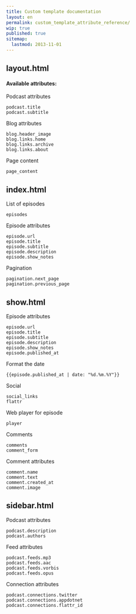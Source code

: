 ```yaml
---
title: Custom template documentation
layout: en
permalink: custom_template_attribute_reference/
wip: true
published: true
sitemap:
  lastmod: 2013-11-01
---
```


## layout.html

#### Available attributes:

Podcast attributes

    podcast.title
    podcast.subtitle

Blog attributes

    blog.header_image
    blog.links.home
    blog.links.archive
    blog.links.about

Page content

    page_content

## index.html

List of episodes

    episodes

Episode attributes

    episode.url
    episode.title
    episode.subtitle
    episode.description
    episode.show_notes
    
Pagination

	pagination.next_page
	pagination.previous_page

## show.html

Episode attributes

    episode.url
    episode.title
    episode.subtitle
    episode.description
    episode.show_notes
    episode.published_at

Format the date

    {{episode.published_at | date: "%d.%m.%Y"}}

Social

    social_links
    flattr

Web player for episode

    player

Comments

    comments
    comment_form

Comment attributes

    comment.name
    comment.text
    comment.created_at
    comment.image

## sidebar.html

Podcast attributes

    podcast.description
    podcast.authors

Feed attributes

    podcast.feeds.mp3
    podcast.feeds.aac
    podcast.feeds.vorbis
    podcast.feeds.opus
    
Connection attributes

	podcast.connections.twitter
    podcast.connections.appdotnet
    podcast.connections.flattr_id
